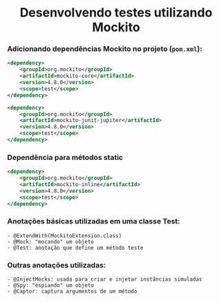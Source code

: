 <h1 align="center"> Desenvolvendo testes utilizando Mockito </h1>

### Adicionando dependências Mockito no projeto (`pom.xml`):

```xml
<dependency>
    <groupId>org.mockito</groupId>
    <artifactId>mockito-core</artifactId>
    <version>4.8.0</version>
    <scope>test</scope>
</dependency>
```
```xml
<dependency>
    <groupId>org.mockito</groupId>
    <artifactId>mockito-junit-jupiter</artifactId>
    <version>4.8.0</version>
    <scope>test</scope>
</dependency>
```

### Dependência para métodos static

```xml
<dependency>
    <groupId>org.mockito</groupId>
    <artifactId>mockito-inline</artifactId> 
    <version>4.8.0</version>
    <scope>test</scope>
</dependency>
```


### Anotações básicas utilizadas em uma classe Test:
	- @ExtendWith(MockitoExtension.class)
	- @Mock: "mocando" um objeto
	- @Test: anotação que define um método teste

### Outras anotações utilizadas:
	- @InjectMocks: usada para criar e injetar instâncias simuladas
	- @Spy: "espiando" um objeto
	- @Captor: captura argumentos de um método


